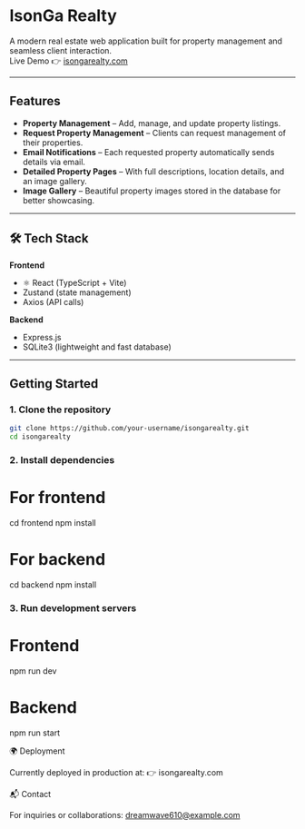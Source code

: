 # IsonGa Realty

A modern real estate web application built for property management and seamless client interaction.  
Live Demo 👉 [isongarealty.com](https://isongarealty.com)

---

##  Features
-  **Property Management** – Add, manage, and update property listings.  
-  **Request Property Management** – Clients can request management of their properties.  
-  **Email Notifications** – Each requested property automatically sends details via email.  
-  **Detailed Property Pages** – With full descriptions, location details, and an image gallery.  
-  **Image Gallery** – Beautiful property images stored in the database for better showcasing.  

---

## 🛠 Tech Stack
**Frontend**  
- ⚛ React (TypeScript + Vite)  
-  Zustand (state management)  
-  Axios (API calls)  

**Backend**  
-  Express.js  
-  SQLite3 (lightweight and fast database)  

---

##  Getting Started

### 1. Clone the repository
```bash
git clone https://github.com/your-username/isongarealty.git
cd isongarealty
```

### 2. Install dependencies
# For frontend
cd frontend
npm install

# For backend
cd backend
npm install

### 3. Run development servers
# Frontend
npm run dev

# Backend
npm run start

🌍 Deployment

Currently deployed in production at:
👉 isongarealty.com

📬 Contact

For inquiries or collaborations:
dreamwave610@example.com
